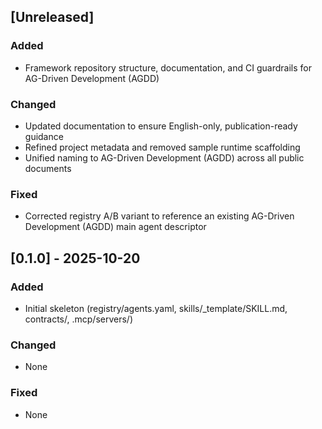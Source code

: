 ## [Unreleased]
### Added
- Framework repository structure, documentation, and CI guardrails for AG-Driven Development (AGDD)
### Changed
- Updated documentation to ensure English-only, publication-ready guidance
- Refined project metadata and removed sample runtime scaffolding
- Unified naming to AG-Driven Development (AGDD) across all public documents
### Fixed
- Corrected registry A/B variant to reference an existing AG-Driven Development (AGDD) main agent descriptor

## [0.1.0] - 2025-10-20
### Added
- Initial skeleton (registry/agents.yaml, skills/_template/SKILL.md, contracts/, .mcp/servers/)
### Changed
- None
### Fixed
- None

